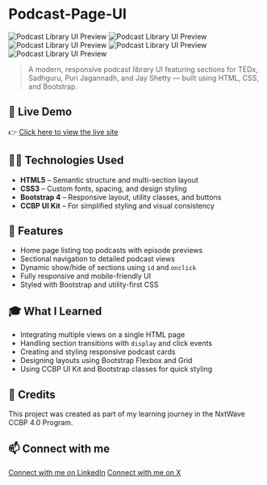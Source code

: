 # Podcast-Page-UI

![Podcast Library UI Preview](https://github.com/SouravKumarYadav/Podcast-Page/blob/main/images/Podcast0.jpg)
![Podcast Library UI Preview](https://github.com/SouravKumarYadav/Podcast-Page/blob/main/images/Podcast1.jpg)
![Podcast Library UI Preview](https://github.com/SouravKumarYadav/Podcast-Page/blob/main/images/Podcast2.jpg)
![Podcast Library UI Preview](https://github.com/SouravKumarYadav/Podcast-Page/blob/main/images/Podcast3.jpg)
![Podcast Library UI Preview](https://github.com/SouravKumarYadav/Podcast-Page/blob/main/images/Podcast4.jpg)

> A modern, responsive podcast library UI featuring sections for TEDx, Sadhguru, Puri Jagannadh, and Jay Shetty — built using HTML, CSS, and Bootstrap.

## 🚀 Live Demo  
👉 [Click here to view the live site](https://souravkumaryadav.github.io/Podcast-Page-UI/)

## 🧑‍💻 Technologies Used  
- **HTML5** – Semantic structure and multi-section layout  
- **CSS3** – Custom fonts, spacing, and design styling  
- **Bootstrap 4** – Responsive layout, utility classes, and buttons  
- **CCBP UI Kit** – For simplified styling and visual consistency  

## 📄 Features  
- Home page listing top podcasts with episode previews  
- Sectional navigation to detailed podcast views  
- Dynamic show/hide of sections using `id` and `onclick`  
- Fully responsive and mobile-friendly UI  
- Styled with Bootstrap and utility-first CSS  

## 🎓 What I Learned  
- Integrating multiple views on a single HTML page  
- Handling section transitions with `display` and click events  
- Creating and styling responsive podcast cards  
- Designing layouts using Bootstrap Flexbox and Grid  
- Using CCBP UI Kit and Bootstrap classes for quick styling  

## 🙌 Credits  
This project was created as part of my learning journey in the NxtWave CCBP 4.0 Program.

## 📫 Connect with me  
[Connect with me on LinkedIn](https://www.linkedin.com/in/sourav-kumar-cs/)
[Connect with me on X](https://x.com/Sourav_Kumar_1)
